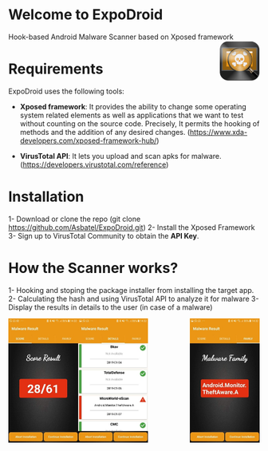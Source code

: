 # Welcome to ExpoDroid
Hook-based Android Malware Scanner based on Xposed framework <img src="https://github.com/Asbatel/ExpoDroid/blob/master/app/src/main/res/mipmap-mdpi/ic_launcher.png" width="80" align="right">

# Requirements

ExpoDroid uses the following tools:

   - **Xposed framework**: It provides the ability to change some operating system related elements as well as applications that we want to test without counting on the source code. Precisely, It permits the hooking of methods and the addition of any desired changes. (https://www.xda-developers.com/xposed-framework-hub/)
   
   - **VirusTotal API**: It lets you upload and scan apks for malware. (https://developers.virustotal.com/reference)

# Installation

   1- Download or clone the repo (git clone https://github.com/Asbatel/ExpoDroid.git)
   2- Install the Xposed Framework 
   3- Sign up to VirusTotal Community to obtain the **API Key**.
  
# How the Scanner works?

 1- Hooking and stoping the package installer from installing the target app.
 2- Calculating the hash and using VirusTotal API to analyze it for malware
 3- Display the results in details to the user (in case of a malware)
 
 <img src="https://github.com/Asbatel/ExpoDroid/blob/master/Screenshots/malwarescore.jpg" width="140" align="left">
 <img src="https://github.com/Asbatel/ExpoDroid/blob/master/Screenshots/malwarestats.jpg" width="140" align="middle">
 <img src="https://github.com/Asbatel/ExpoDroid/blob/master/Screenshots/malwarefamily.jpg" width="140" align="right">

